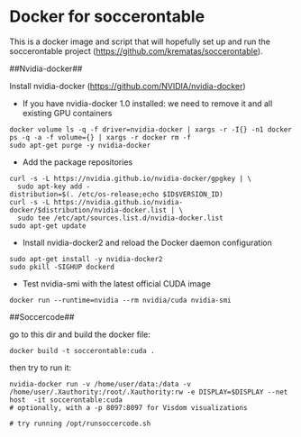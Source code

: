 # Docker for soccerontable #

This is a docker image and script that will hopefully set up and run the soccerontable project (https://github.com/krematas/soccerontable).

##Nvidia-docker##

Install nvidia-docker (https://github.com/NVIDIA/nvidia-docker)
 -  If you have nvidia-docker 1.0 installed: we need to remove it and all existing GPU containers
```
docker volume ls -q -f driver=nvidia-docker | xargs -r -I{} -n1 docker ps -q -a -f volume={} | xargs -r docker rm -f
sudo apt-get purge -y nvidia-docker
```
- Add the package repositories
```
curl -s -L https://nvidia.github.io/nvidia-docker/gpgkey | \
  sudo apt-key add -
distribution=$(. /etc/os-release;echo $ID$VERSION_ID)
curl -s -L https://nvidia.github.io/nvidia-docker/$distribution/nvidia-docker.list | \
  sudo tee /etc/apt/sources.list.d/nvidia-docker.list
sudo apt-get update
```
- Install nvidia-docker2 and reload the Docker daemon configuration
```
sudo apt-get install -y nvidia-docker2
sudo pkill -SIGHUP dockerd
```
- Test nvidia-smi with the latest official CUDA image
```
docker run --runtime=nvidia --rm nvidia/cuda nvidia-smi
```


##Soccercode##

go to this dir and build the docker file:
```
docker build -t soccerontable:cuda .
```

then try to run it:
```
nvidia-docker run -v /home/user/data:/data -v /home/user/.Xauthority:/root/.Xauthority:rw -e DISPLAY=$DISPLAY --net host  -it soccerontable:cuda 
# optionally, with a -p 8097:8097 for Visdom visualizations

# try running /opt/runsoccercode.sh
```
